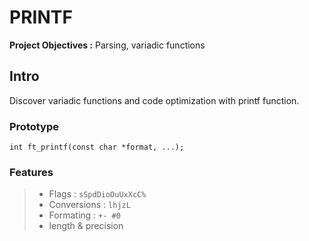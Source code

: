 # PRINTF

**Project Objectives :** Parsing, variadic functions

## Intro

Discover variadic functions and code optimization with printf function.

### Prototype

`int ft_printf(const char *format, ...);`

### Features
> - Flags : `sSpdDioOuUxXcC%`
> - Conversions : `lhjzL`
> - Formating : `+- #0`
> - length & precision
